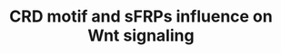 ---
annotations:
- id: PW:0000008
  parent: signaling pathway
  type: Pathway Ontology
  value: Wnt signaling pathway
- id: CL:0002322
  parent: animal cell
  type: Cell Type Ontology
  value: embryonic stem cell
authors:
- DeSl
description: Wnt signaling plays a crucial role in embryogenesis as well as in adult
  stem cell regulation and cancer.  The Wnt signaling cascade is initiated by binding
  of secreted Wnt proteins to seven-pass transmembrane Fz receptors and diverse co-receptors.  The
  extracellular CRD of Fz family members thereby serves as a highly conserved binding
  site for Wnt ligands.  When expressed alone, Fz7 or Ror2 receptors activate distinct
  non-canonical Wnt pathways stimulated by Wnt5a. When sFRP2 is present, Fz7 receptor
  endocytosis is prevented, and Fz7 signaling is inhibited, whereas Ror2 signaling
  is enhanced indicated by stabilized Wnt5a-Ror2 membrane complexes.  When both receptors
  are present in the same cell, the Ror2-CRD acts in a similar way as sFRP2, leading
  to increased Ror2 activation at the expense of Fz7 signaling.
last-edited: 2018-03-15
organisms:
- Danio rerio
redirect_from:
- /index.php/Pathway:WP4231
- /instance/WP4231
- /instance/WP4231_rr96496
revision: r96496
schema-jsonld:
- '@context': https://schema.org/
  '@id': https://wikipathways.github.io/pathways/WP4231.html
  '@type': Dataset
  creator:
    '@type': Organization
    name: WikiPathways
  description: Wnt signaling plays a crucial role in embryogenesis as well as in adult
    stem cell regulation and cancer.  The Wnt signaling cascade is initiated by binding
    of secreted Wnt proteins to seven-pass transmembrane Fz receptors and diverse
    co-receptors.  The extracellular CRD of Fz family members thereby serves as a
    highly conserved binding site for Wnt ligands.  When expressed alone, Fz7 or Ror2
    receptors activate distinct non-canonical Wnt pathways stimulated by Wnt5a. When
    sFRP2 is present, Fz7 receptor endocytosis is prevented, and Fz7 signaling is
    inhibited, whereas Ror2 signaling is enhanced indicated by stabilized Wnt5a-Ror2
    membrane complexes.  When both receptors are present in the same cell, the Ror2-CRD
    acts in a similar way as sFRP2, leading to increased Ror2 activation at the expense
    of Fz7 signaling.
  keywords:
  - Fz7a
  - Fz7b
  - JNK
  - Ror2 receptor
  - Wnt5a
  - papc
  - rhoaa
  - rhoab
  - rhoac
  - sFRP2
  license: CC0
  name: CRD motif and sFRPs influence on Wnt signaling
seo: CreativeWork
title: CRD motif and sFRPs influence on Wnt signaling
wpid: WP4231
---